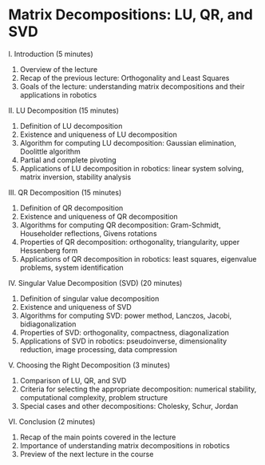 # Matrix Decompositions: LU, QR, and SVD

I. Introduction (5 minutes)

1. Overview of the lecture
1. Recap of the previous lecture: Orthogonality and Least Squares
1. Goals of the lecture: understanding matrix decompositions and their applications in robotics

II. LU Decomposition (15 minutes)

1. Definition of LU decomposition
1. Existence and uniqueness of LU decomposition
1. Algorithm for computing LU decomposition: Gaussian elimination, Doolittle algorithm
1. Partial and complete pivoting
1. Applications of LU decomposition in robotics: linear system solving, matrix inversion, stability analysis

III. QR Decomposition (15 minutes)

1. Definition of QR decomposition
1. Existence and uniqueness of QR decomposition
1. Algorithms for computing QR decomposition: Gram-Schmidt, Householder reflections, Givens rotations
1. Properties of QR decomposition: orthogonality, triangularity, upper Hessenberg form
1. Applications of QR decomposition in robotics: least squares, eigenvalue problems, system identification

IV. Singular Value Decomposition (SVD) (20 minutes)

1. Definition of singular value decomposition
1. Existence and uniqueness of SVD
1. Algorithms for computing SVD: power method, Lanczos, Jacobi, bidiagonalization
1. Properties of SVD: orthogonality, compactness, diagonalization
1. Applications of SVD in robotics: pseudoinverse, dimensionality reduction, image processing, data compression

V. Choosing the Right Decomposition (3 minutes)

1. Comparison of LU, QR, and SVD
1. Criteria for selecting the appropriate decomposition: numerical stability, computational complexity, problem structure
1. Special cases and other decompositions: Cholesky, Schur, Jordan

VI. Conclusion (2 minutes)

1. Recap of the main points covered in the lecture
1. Importance of understanding matrix decompositions in robotics
1. Preview of the next lecture in the course
